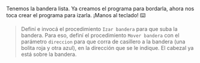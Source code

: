 <gs-attire attire-url="https://raw.githubusercontent.com/MumukiProject/mumuki-guia-gobstones-escuela-del-futuro-secundaria/master/assets/attires/config_1585944022913.json"></gs-attire>

Tenemos la bandera lista. Ya creamos el programa para bordarla, ahora nos toca crear el programa para izarla. ¡Manos al teclado! :keyboard:

> Definí e invocá el procedimiento `Izar bandera` para que suba la bandera. Para eso, definí el procedimiento `Mover bandera` con el parámetro `direccion` para que corra de casillero a la bandera (una bolita roja y otra azul), en la dirección que se le indique. El cabezal ya está sobre la bandera.
